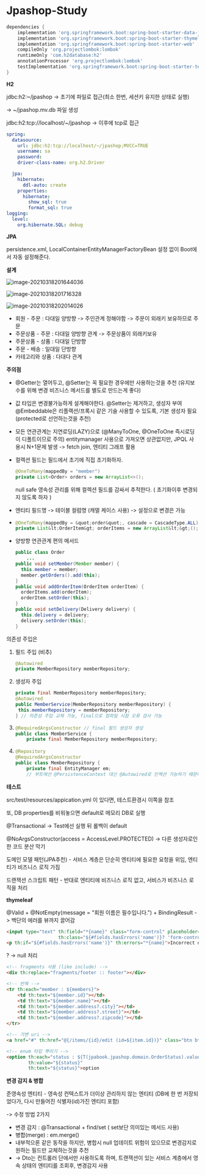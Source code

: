 # Jpashop-Study
```groovy
dependencies {
    implementation 'org.springframework.boot:spring-boot-starter-data-jpa'
    implementation 'org.springframework.boot:spring-boot-starter-thymeleaf'
    implementation 'org.springframework.boot:spring-boot-starter-web'
    compileOnly 'org.projectlombok:lombok'
    runtimeOnly 'com.h2database:h2'
    annotationProcessor 'org.projectlombok:lombok'
    testImplementation 'org.springframework.boot:spring-boot-starter-test'
}
```

**H2**

jdbc:h2:~/jpashop -> 초기에 파일로 접근(최소 한번, 세션키 유지한 상태로 실행)

-> ~/jpashop.mv.db 파일 생성

jdbc:h2:tcp://localhost/~/jpashop -> 이후에 tcp로 접근

```yaml
spring:
  datasource:
    url: jdbc:h2:tcp://localhost/~/jpashop;MVCC=TRUE
    username: sa
    password:
    driver-class-name: org.h2.Driver

  jpa:
    hibernate:
      ddl-auto: create
    properties:
      hibernate:
        show_sql: true
        format_sql: true
logging:
  level:
    org.hibernate.SQL: debug
```

**JPA**

persistence.xml, LocalContainerEntityManagerFactoryBean 설정 없이 Boot에서 자동 설정해준다.

**설계**

![image-20210318201644036](C:\Users\USER\AppData\Roaming\Typora\typora-user-images\image-20210318201644036.png)

![image-20210318201716328](C:\Users\USER\AppData\Roaming\Typora\typora-user-images\image-20210318201716328.png)

![image-20210318202014026](C:\Users\USER\AppData\Roaming\Typora\typora-user-images\image-20210318202014026.png)

- 회원 - 주문 : 다대일 양방향 -> 주인관계 정해야함 -> 주문이 외래키 보유하므로 주문
- 주문상품 - 주문 : 다대일 양방향 관계 -> 주문상품이 외래키보유
- 주문상품 - 상품 : 다대일 단방향
- 주문 - 배송 : 일대일 단방향
- 카테고리와 상품 : 다대다 관계

**주의점**

- @Getter는 열어두고, @Setter는 꼭 필요한 경우에만 사용하는것을 추천
  (유지보수를 위해 변경 비즈니스 메서드를 별도로 만드는게 좋다)

- 값 타입은 변경불가능하게 설계해야한다.
  @Setter는 제거하고, 생성자 부여
  @Embeddable은 리플랙션/프록시 같은 기술 사용할 수 있도록, 기본 생성자 필요(protected로 선언하는것을 추천)

- 모든 연관관계는 지연로딩(LAZY)으로 (@ManyToOne, @OneToOne 즉시로딩이 디폴트이므로 주의)
  entitymanager 사용으로 가져오면 상관없지만,
  JPQL 사용시 N+1문제 발생 -> fetch join, 엔티티 그래프 활용

- 컬렉션 필드는 필드에서 초기에 직접 초기화하자.

  ```java
  @OneToMany(mappedBy = "member")
  private List<Order> orders = new ArrayList<>();
  ```

  null safe
  영속성 관리를 위해 컬렉션 필드를 감싸서 추적한다. ( 초기화이후 변경되지 않도록 하자 )

- 엔티티 필드명 -> 테이블 컬럼명 (캐멀 케이스 사용) -> 설정으로 변경은 가능

- ```java
  @OneToMany(mappedBy = &quot;order&quot;, cascade = CascadeType.ALL) // 연관 테이블을 persist 한번으로 저장가능
  private List&lt;OrderItem&gt; orderItems = new ArrayList&lt;&gt;();ㅇ
  ```

- 양방향 연관관계 편의 메서드

  ```java
  public class Order
      ...
  public void setMember(Member member) {
  	this.member = member;
  	member.getOrders().add(this);
  }
  public void addOrderItem(OrderItem orderItem) {
  	orderItems.add(orderItem);
  	orderItem.setOrder(this);
  }
  public void setDelivery(Delivery delivery) {
  	this.delivery = delivery;
  	delivery.setOrder(this);
  }
  ```



의존성 주입은

1. 필드 주입 (비추)

   ```java
   @Autowired
   private MemberRepository memberRepository;
   ```

2. 생성자 주입

   ```java
   private final MemberRepository memberRepository;
   @Autowired
   public MemberService(MemberRepository memberRepository) {
   	this.memberRepository = memberRepository;
   } // 의존성 주입 교체 가능, final으로 컴파일 시점 오류 검사 가능
   ```

3. ```java
   @RequiredArgsConstructor // final 필드 생성자 생성
   public class MemberService {
       private final MemberRepository memberRepository;
   ```

4. ```java
   @Repository
   @RequiredArgsConstructor
   public class MemberRepository {
       private final EntityManager em; 
       // 부트에선 @PersistenceContext 대신 @Autowired로 인젝션 가능하기 때문에 이렇게 선언가능
   ```


**테스트**

src/test/resources/appication.yml 이 있다면, 테스트환경시 이쪽을 참조

또, DB properties를 비워놓으면 default로 메모리 DB로 실행

@Transactional -> Test에선 실행 뒤 롤백이 default

@NoArgsConstructor(access = AccessLevel.PROTECTED) -> 다른 생성자로인한 코드 분산 막기

도메인 모델 패턴(JPA추천) - 서비스 계층은 단순히 엔티티에 필요한 요청을 위임, 엔티티가 비즈니스 로직 가짐

드랜잭션 스크립트 패턴 - 반대로 엔티티에 비즈니스 로직 없고, 서비스가 비즈니스 로직을 처리



**thymeleaf**

@Valid + @NotEmpty(message = "회원 이름은 필수입니다.") + BindingResult -> 백단의 에러를 뷰까지 끌어감

```html
<input type="text" th:field="*{name}" class="form-control" placeholder="이름을 입력하세요"
                   th:class="${#fields.hasErrors('name')}? 'form-control fieldError' : 'form-control'">
<p th:if="${#fields.hasErrors('name')}" th:errors="*{name}">Incorrect date</p>
```

? -> null 처리

```html
<!-- fragments 사용 (like include) -->
<div th:replace="fragments/footer :: footer"></div>
```

```html
<!-- 반복 -->
<tr th:each="member : ${members}">
    <td th:text="${member.id}"></td>
    <td th:text="${member.name}"></td>
    <td th:text="${member.address?.city}"></td>
    <td th:text="${member.address?.street}"></td>
    <td th:text="${member.address?.zipcode}"></td>
</tr>
```

```html
<!-- 가변 uri -->
<a href="#" th:href="@{/items/{id}/edit (id=${item.id})}" class="btn btn-primary" role="button">수정</a>
```

```html
<!-- enum 타입 뿌리기 -->
<option th:each="status : ${T(jpabook.jpashop.domain.OrderStatus).values()}"
        th:value="${status}"
        th:text="${status}">option
```

**변경 감지 & 병합**

준영속성 엔티티 - 영속성 컨텍스트가 더이상 관리하지 않는 엔티티
(DB에 한 번 저장되었다가, 다시 만들어진 식별자(id)가진 엔티티 포함)

-> 수정 방법 2가지

- 변경 감지 : @Transactional + find/set ( set보단 의미있는 메서드 사용)
- 병합(merge) : em.merge()
- 내부적으론 같은 동작을 하지만, 병합시 null 업데이트 위험이 있으므로
  변경감지로 원하는 필드만 교체하는것을 추천
- -> Dto는 컨트롤러 단에서만 사용하도록 하며, 트랜잭션이 있는 서비스 계층에서 영속 상태의 엔티티를 조회후, 변경감지 사용

